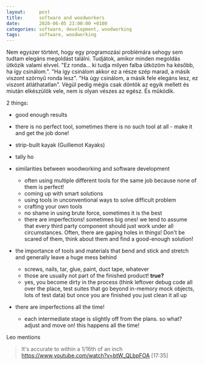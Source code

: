 ```yaml
---
layout:     post
title:      software and woodworkers
date:       2020-06-05 23:00:00 +0100
categories: software, development, woodworking
tags:       software, woodworking
---
```


Nem egyszer történt, hogy egy programozási problémára sehogy sem tudtam elegáns megoldást találni. Tudjátok, amikor minden megoldás ütközik valami elvvel. "Ez ronda... ki tudja milyen falba ütközöm ha később, ha így csinálom.". "Ha így csinálom akkor ez a része szép marad, a másik viszont szörnyű ronda lesz". "Ha úgy csinálom, a másik fele elegáns lesz, ez viszont átláthatatlan". Végül pedig mégis csak döntök az egyik mellett és miután elkészülök vele, nem is olyan vészes az egész. És működik.


2 things:
- good enough results
- there is no perfect tool, sometimes there is no such tool at all - make it and get the job done!


- strip-built kayak (Guillemot Kayaks)
- tally ho

- similarities between woodworking and software development
	- often using multiple different tools for the same job because none of them is perfect!
	- coming up with smart solutions
	- using tools in unconventional ways to solve difficult problem
	- crafting your own tools
	- no shame in using brute force, sometimes it is the best
	- there are imperfections! sometimes big ones! we tend to assume that every third party component should just work under all circumstances. Often, there are gaping holes in things! Don't be scared of them, think about them and find a good-enough solution!
- the importance of tools and materials that bend and stick and stretch and generally leave a huge mess behind
	- screws, nails, tar, glue, paint, duct tape, whatever
	- those are usually not part of the finished product! **true?**
	- yes, you become dirty in the process (think leftover debug code all over the place, test suites that go beyond in-memory mock objects, lots of test data) but once you are finished you just clean it all up
- there are imperfections all the time!
	- each intermediate stage is slightly off from the plans. so what? adjust and move on! this happens all the time!

Leo mentions
> It's accurate to within a 1/16th of an inch
> https://www.youtube.com/watch?v=btW_QLbpFOA [17:35]

